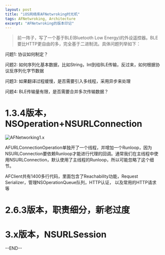 ```yaml
---
layout: post
title: "iOS网络库AFNetwroking时光机"
tags: AFNetwroking, Architecture
excerpt: "AFNetwroking的版本印记"
---
```


> 前一阵子，写了一个基于BLE(Bluetooth Low Energy)的外设遥控器。BLE要比HTTP更自由的多，完全基于二进制流。具体问题列举如下：

问题1: 协议如何制定？

问题2: 如何序列化基本数据，比如String，Int到给BLE传输，反过来，如何根据协议反序列化字节数据

问题3: 如果翻译过程缓慢，是否需要引入多线程，采用异步来处理

问题4: BLE传输量有限，是否需要合并多次传输数据？


# 1.3.4版本，NSOperation+NSURLConnection

![AFNetworking1.x](http://geemaple.github.io/sketch/AFNetworking1.x.png)

AFURLConnectionOperation单独开了一个线程，并增加一个Runloop，因为NSURLConnection要依赖Runloop才能进行代理的回调。通常我们在主线程中使用NSURLConnection，默认使用了主线程的Runloop，所以可能忽略了这个细节。

AFClient共有1400多行代码，里面包含了Reachability功能，Request Serializer，管理NSOperationQueue队列，HTTP认证， 以及常用的HTTP请求等

 
# 2.6.3版本，职责细分，新老过度



# 3.x版本，NSURLSession



--END--
